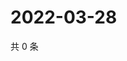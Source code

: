 # 2022-03-28

共 0 条

<!-- BEGIN WEIBO -->
<!-- 最后更新时间 Mon Mar 28 2022 17:13:53 GMT+0800 (China Standard Time) -->

<!-- END WEIBO -->
